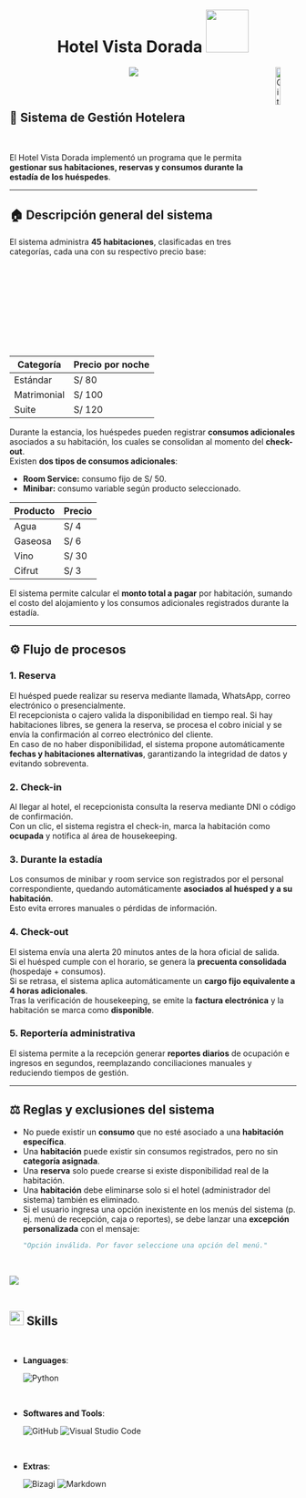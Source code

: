 
<h1 align="center"><b> Hotel Vista Dorada </b><img src="https://i.pinimg.com/originals/e2/ec/5e/e2ec5eca179a3b2e88918e3374465ea5.gif" width="75"></h1>
<!--  -->
<p align="center">
  <img src="https://readme-typing-svg.herokuapp.com?font=Time+New+Roman&color=cyan&size=25&center=true&vCenter=true&width=600&height=100&lines=Facultad+de+Ingeniería...&hearts;++;TF:+Fundamentos+de+Programación+II;Presentado+por:+Begonia-Vela,;Alexis-Nolberto,;Ronaldo-Beltrán,;Luis-Uribe,;Ánimos+para+el+siguiente+ciclo...<3">
	<img width="13%" align="right" alt="Github" src="https://upload.wikimedia.org/wikipedia/commons/f/fc/UPC_logo_transparente.png" />
	
</p>


<br>

	
## **🏨 Sistema de Gestión Hotelera**

<br>

El Hotel Vista Dorada implementó un programa que le permita **gestionar sus habitaciones, reservas y consumos durante la estadía de los huéspedes**.

---

## 🏠 Descripción general del sistema

El sistema administra **45 habitaciones**, clasificadas en tres categorías, cada una con su respectivo precio base:

| Categoría     | Precio por noche |
|----------------|------------------|
| Estándar       | S/ 80            |
| Matrimonial    | S/ 100           |
| Suite          | S/ 120           |

Durante la estancia, los huéspedes pueden registrar **consumos adicionales** asociados a su habitación, los cuales se consolidan al momento del **check-out**.  
Existen **dos tipos de consumos adicionales**:

- **Room Service:** consumo fijo de S/ 50.  
- **Minibar:** consumo variable según producto seleccionado.  

| Producto | Precio |
|-----------|--------|
| Agua      | S/ 4   |
| Gaseosa   | S/ 6   |
| Vino      | S/ 30  |
| Cifrut    | S/ 3   |

El sistema permite calcular el **monto total a pagar** por habitación, sumando el costo del alojamiento y los consumos adicionales registrados durante la estadía.

---

## ⚙️ Flujo de procesos

### 1. Reserva
El huésped puede realizar su reserva mediante llamada, WhatsApp, correo electrónico o presencialmente.  
El recepcionista o cajero valida la disponibilidad en tiempo real. Si hay habitaciones libres, se genera la reserva, se procesa el cobro inicial y se envía la confirmación al correo electrónico del cliente.  
En caso de no haber disponibilidad, el sistema propone automáticamente **fechas y habitaciones alternativas**, garantizando la integridad de datos y evitando sobreventa.

### 2. Check-in
Al llegar al hotel, el recepcionista consulta la reserva mediante DNI o código de confirmación.  
Con un clic, el sistema registra el check-in, marca la habitación como **ocupada** y notifica al área de housekeeping.

### 3. Durante la estadía
Los consumos de minibar y room service son registrados por el personal correspondiente, quedando automáticamente **asociados al huésped y a su habitación**.  
Esto evita errores manuales o pérdidas de información.

### 4. Check-out
El sistema envía una alerta 20 minutos antes de la hora oficial de salida.  
Si el huésped cumple con el horario, se genera la **precuenta consolidada** (hospedaje + consumos).  
Si se retrasa, el sistema aplica automáticamente un **cargo fijo equivalente a 4 horas adicionales**.  
Tras la verificación de housekeeping, se emite la **factura electrónica** y la habitación se marca como **disponible**.

### 5. Reportería administrativa
El sistema permite a la recepción generar **reportes diarios** de ocupación e ingresos en segundos, reemplazando conciliaciones manuales y reduciendo tiempos de gestión.

---

## ⚖️ Reglas y exclusiones del sistema

- No puede existir un **consumo** que no esté asociado a una **habitación específica**.  
- Una **habitación** puede existir sin consumos registrados, pero no sin **categoría asignada**.  
- Una **reserva** solo puede crearse si existe disponibilidad real de la habitación.  
- Una **habitación** debe eliminarse solo si el hotel (administrador del sistema) también es eliminado.  
- Si el usuario ingresa una opción inexistente en los menús del sistema (p. ej. menú de recepción, caja o reportes), se debe lanzar una **excepción personalizada** con el mensaje:  
  ```python
  "Opción inválida. Por favor seleccione una opción del menú."

<br>

<img src="https://user-images.githubusercontent.com/73097560/115834477-dbab4500-a447-11eb-908a-139a6edaec5c.gif"><br><br>

## <img src="https://media2.giphy.com/media/QssGEmpkyEOhBCb7e1/giphy.gif?cid=ecf05e47a0n3gi1bfqntqmob8g9aid1oyj2wr3ds3mg700bl&rid=giphy.gif" width ="25"><b> Skills</b>
<br>

<p align="center">

- **Languages**:
    
    ![Python](https://img.shields.io/badge/Python%20-%2314354C.svg?style=for-the-badge&logo=python&logoColor=white)

<br>   
    
- **Softwares and Tools**:

    ![GitHub](https://img.shields.io/badge/github-%23121011.svg?style=for-the-badge&logo=github&logoColor=white)
    ![Visual Studio Code](https://img.shields.io/badge/Visual%20Studio%20Code-0078d7.svg?style=for-the-badge&logo=visual-studio-code&logoColor=white)

<br>

- **Extras**:

    ![Bizagi](https://img.shields.io/badge/Bizagi-%23FFA500?style=for-the-badge&logo=gnu-bash&logoColor=white)
    ![Markdown](https://img.shields.io/badge/markdown-%23000000.svg?style=for-the-badge&logo=markdown&logoColor=white)   


</p>

<br>
<br>
